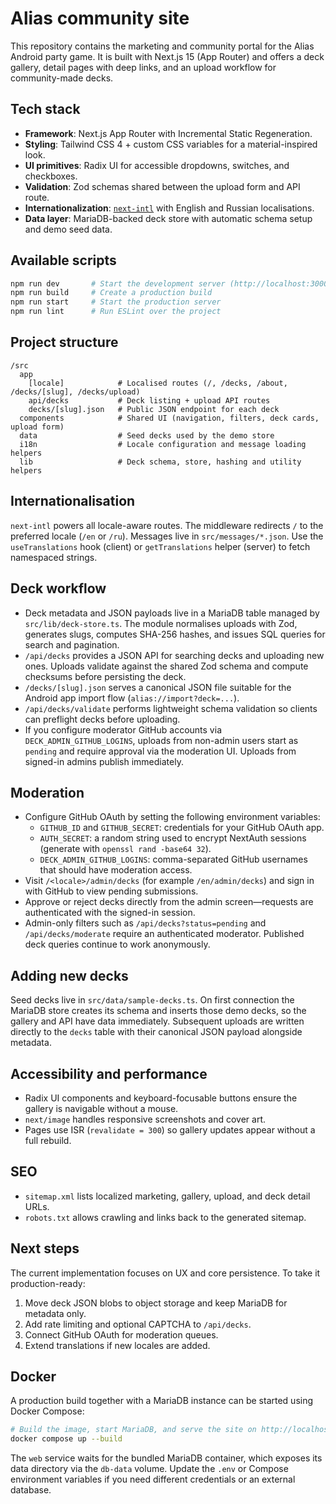 # Alias community site

This repository contains the marketing and community portal for the Alias Android party game. It is built with Next.js 15 (App Router) and offers a deck gallery, detail pages with deep links, and an upload workflow for community-made decks.

## Tech stack

- **Framework**: Next.js App Router with Incremental Static Regeneration.
- **Styling**: Tailwind CSS 4 + custom CSS variables for a material-inspired look.
- **UI primitives**: Radix UI for accessible dropdowns, switches, and checkboxes.
- **Validation**: Zod schemas shared between the upload form and API route.
- **Internationalization**: [`next-intl`](https://next-intl.dev) with English and Russian localisations.
- **Data layer**: MariaDB-backed deck store with automatic schema setup and demo seed data.

## Available scripts

```bash
npm run dev       # Start the development server (http://localhost:3000)
npm run build     # Create a production build
npm run start     # Start the production server
npm run lint      # Run ESLint over the project
```

## Project structure

```
/src
  app
    [locale]            # Localised routes (/, /decks, /about, /decks/[slug], /decks/upload)
    api/decks           # Deck listing + upload API routes
    decks/[slug].json   # Public JSON endpoint for each deck
  components            # Shared UI (navigation, filters, deck cards, upload form)
  data                  # Seed decks used by the demo store
  i18n                  # Locale configuration and message loading helpers
  lib                   # Deck schema, store, hashing and utility helpers
```

## Internationalisation

`next-intl` powers all locale-aware routes. The middleware redirects `/` to the preferred locale (`/en` or `/ru`). Messages live in `src/messages/*.json`. Use the `useTranslations` hook (client) or `getTranslations` helper (server) to fetch namespaced strings.

## Deck workflow

- Deck metadata and JSON payloads live in a MariaDB table managed by `src/lib/deck-store.ts`. The module normalises uploads with Zod, generates slugs, computes SHA-256 hashes, and issues SQL queries for search and pagination.
- `/api/decks` provides a JSON API for searching decks and uploading new ones. Uploads validate against the shared Zod schema and compute checksums before persisting the deck.
- `/decks/[slug].json` serves a canonical JSON file suitable for the Android app import flow (`alias://import?deck=...`).
- `/api/decks/validate` performs lightweight schema validation so clients can preflight decks before uploading.
- If you configure moderator GitHub accounts via `DECK_ADMIN_GITHUB_LOGINS`, uploads from non-admin users start as `pending` and require approval via the moderation UI. Uploads from signed-in admins publish immediately.

## Moderation

- Configure GitHub OAuth by setting the following environment variables:
  - `GITHUB_ID` and `GITHUB_SECRET`: credentials for your GitHub OAuth app.
  - `AUTH_SECRET`: a random string used to encrypt NextAuth sessions (generate with `openssl rand -base64 32`).
  - `DECK_ADMIN_GITHUB_LOGINS`: comma-separated GitHub usernames that should have moderation access.
- Visit `/<locale>/admin/decks` (for example `/en/admin/decks`) and sign in with GitHub to view pending submissions.
- Approve or reject decks directly from the admin screen—requests are authenticated with the signed-in session.
- Admin-only filters such as `/api/decks?status=pending` and `/api/decks/moderate` require an authenticated moderator. Published deck queries continue to work anonymously.

## Adding new decks

Seed decks live in `src/data/sample-decks.ts`. On first connection the MariaDB store creates its schema and inserts those demo decks, so the gallery and API have data immediately. Subsequent uploads are written directly to the `decks` table with their canonical JSON payload alongside metadata.

## Accessibility and performance

- Radix UI components and keyboard-focusable buttons ensure the gallery is navigable without a mouse.
- `next/image` handles responsive screenshots and cover art.
- Pages use ISR (`revalidate = 300`) so gallery updates appear without a full rebuild.

## SEO

- `sitemap.xml` lists localized marketing, gallery, upload, and deck detail URLs.
- `robots.txt` allows crawling and links back to the generated sitemap.

## Next steps

The current implementation focuses on UX and core persistence. To take it production-ready:

1. Move deck JSON blobs to object storage and keep MariaDB for metadata only.
2. Add rate limiting and optional CAPTCHA to `/api/decks`.
3. Connect GitHub OAuth for moderation queues.
4. Extend translations if new locales are added.

## Docker

A production build together with a MariaDB instance can be started using Docker Compose:

```bash
# Build the image, start MariaDB, and serve the site on http://localhost:3000
docker compose up --build
```

The `web` service waits for the bundled MariaDB container, which exposes its data directory via the `db-data` volume. Update the `.env` or Compose environment variables if you need different credentials or an external database.
